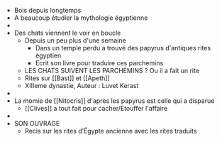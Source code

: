 - Bois depuis longtemps
- A beaucoup étudier la mythologie égyptienne
-
- Des chats viennent le voir en boucle
	- Depuis un peu plus d'une semaine
		- Dans un temple perdu a trouvé des papyrus d'antiques rites égyptien
		- Ecrit son livre pour traduire ces parchemins
	- LES CHATS SUIVENT LES PARCHEMINS ? Ou il a fait un rite
	- Rites sur [[Bast]] et [[Apeth]]
	- XIIIeme dynastie, Auteur : Luvet Kerast
-
- La momie de [[Nitocris]] d'après les papyrus est celle qui a disparue
	- [[Clives]] a tout fait pour cacher/Etouffer l'affaire
-
- SON OUVRAGE
	- Recis sur les rites d’Égypte ancienne avec les rites traduits
